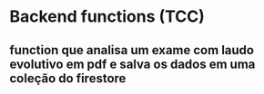 # Backend functions (TCC)
## function que analisa um exame com laudo evolutivo em pdf e salva os dados em uma coleção do firestore
